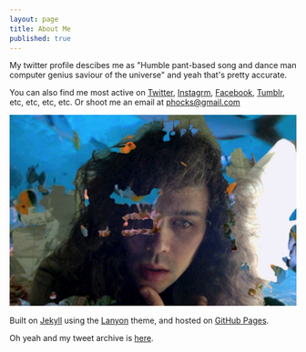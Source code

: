 ```yaml
---
layout: page
title: About Me
published: true
---
```


My twitter profile descibes me as "Humble pant-based song and dance man computer genius saviour of the universe" and yeah that's pretty accurate.

You can also find me most active on [Twitter](https://twitter.com/phocks), [Instagrm](http://instagram.com/phocks), [Facebook](https://facebook.com/phocks), [Tumblr](http://phocks.tumblr.com/), etc, etc, etc, etc. Or shoot me an email at [phocks@gmail.com](mailto:phocks@gmail.com)

![A picture of me.](public/img/josh-messiah.jpg)

Built on [Jekyll](http://jekyllrb.com/) using the [Lanyon](http://lanyon.getpoole.com/) theme, and hosted on [GitHub Pages](https://pages.github.com/).

Oh yeah and my tweet archive is [here](https://phocks.github.io/tweets/).
